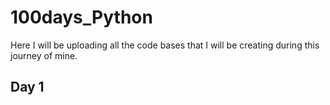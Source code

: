# 100days_Python
Here I will be uploading all the code bases that I will be creating during this journey of mine.

## Day 1

